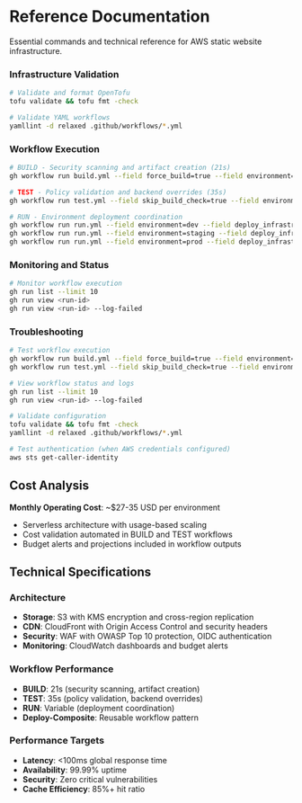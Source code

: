 # Reference Documentation

Essential commands and technical reference for AWS static website infrastructure.

### Infrastructure Validation

```bash
# Validate and format OpenTofu
tofu validate && tofu fmt -check

# Validate YAML workflows
yamllint -d relaxed .github/workflows/*.yml
```

### Workflow Execution

```bash
# BUILD - Security scanning and artifact creation (21s)
gh workflow run build.yml --field force_build=true --field environment=dev

# TEST - Policy validation and backend overrides (35s)
gh workflow run test.yml --field skip_build_check=true --field environment=dev

# RUN - Environment deployment coordination
gh workflow run run.yml --field environment=dev --field deploy_infrastructure=true
gh workflow run run.yml --field environment=staging --field deploy_infrastructure=true
gh workflow run run.yml --field environment=prod --field deploy_infrastructure=true
```

### Monitoring and Status

```bash
# Monitor workflow execution
gh run list --limit 10
gh run view <run-id>
gh run view <run-id> --log-failed
```

### Troubleshooting

```bash
# Test workflow execution
gh workflow run build.yml --field force_build=true --field environment=dev
gh workflow run test.yml --field skip_build_check=true --field environment=dev

# View workflow status and logs
gh run list --limit 10
gh run view <run-id> --log-failed

# Validate configuration
tofu validate && tofu fmt -check
yamllint -d relaxed .github/workflows/*.yml

# Test authentication (when AWS credentials configured)
aws sts get-caller-identity
```

## Cost Analysis

**Monthly Operating Cost**: ~$27-35 USD per environment
- Serverless architecture with usage-based scaling
- Cost validation automated in BUILD and TEST workflows
- Budget alerts and projections included in workflow outputs

## Technical Specifications

### Architecture
- **Storage**: S3 with KMS encryption and cross-region replication
- **CDN**: CloudFront with Origin Access Control and security headers
- **Security**: WAF with OWASP Top 10 protection, OIDC authentication
- **Monitoring**: CloudWatch dashboards and budget alerts

### Workflow Performance
- **BUILD**: 21s (security scanning, artifact creation)
- **TEST**: 35s (policy validation, backend overrides)
- **RUN**: Variable (deployment coordination)
- **Deploy-Composite**: Reusable workflow pattern

### Performance Targets
- **Latency**: <100ms global response time
- **Availability**: 99.99% uptime
- **Security**: Zero critical vulnerabilities
- **Cache Efficiency**: 85%+ hit ratio